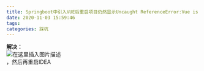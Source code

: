 ```yaml
---
title: Springboot中引入VUE后重启项目仍然显示Uncaught ReferenceError:Vue is not defined
date: 2020-11-03 15:59:46
tags: 
categories: 踩坑
---
```


<!--more-->

**解决：**  
![在这里插入图片描述](https://img-blog.csdnimg.cn/20201103155933295.png?x-oss-process=image/watermark,type_ZmFuZ3poZW5naGVpdGk,shadow_10,text_aHR0cHM6Ly9ibG9nLmNzZG4ubmV0L3FxXzIxMDQwNTU5,size_16,color_FFFFFF,t_70#pic_center)  
，然后再重启IDEA            